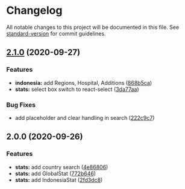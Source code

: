 # Changelog

All notable changes to this project will be documented in this file. See [standard-version](https://github.com/conventional-changelog/standard-version) for commit guidelines.

## [2.1.0](https://github.com/gatsbyjs/gatsby-starter-default/compare/v2.0.0...v2.1.0) (2020-09-27)


### Features

* **indonesia:** add Regions, Hospital, Additions ([868b5ca](https://github.com/gatsbyjs/gatsby-starter-default/commit/868b5ca7006c6c74d6373af4571ef8e1a58fdd93))
* **stats:** select box switch to react-select ([3da77aa](https://github.com/gatsbyjs/gatsby-starter-default/commit/3da77aaa3635ceacf41a82c2fb1b28a067bc1093))


### Bug Fixes

* add placeholder and clear handling in search ([222c9c7](https://github.com/gatsbyjs/gatsby-starter-default/commit/222c9c7cc672aac5214ac3003985faa1f25cacc8))

## 2.0.0 (2020-09-26)


### Features

* **stats:** add country search ([4e86806](https://github.com/gatsbyjs/gatsby-starter-default/commit/4e86806f54dfd6cd323f15c387872750e251334f))
* **stats:** add GlobalStat ([772b646](https://github.com/gatsbyjs/gatsby-starter-default/commit/772b64663bfa5b723b9f1173a3cd011517e5841d))
* **stats:** add IndonesiaStat ([2fd3dc8](https://github.com/gatsbyjs/gatsby-starter-default/commit/2fd3dc8b346b162b208fd02c68c8a4eab8648100))
